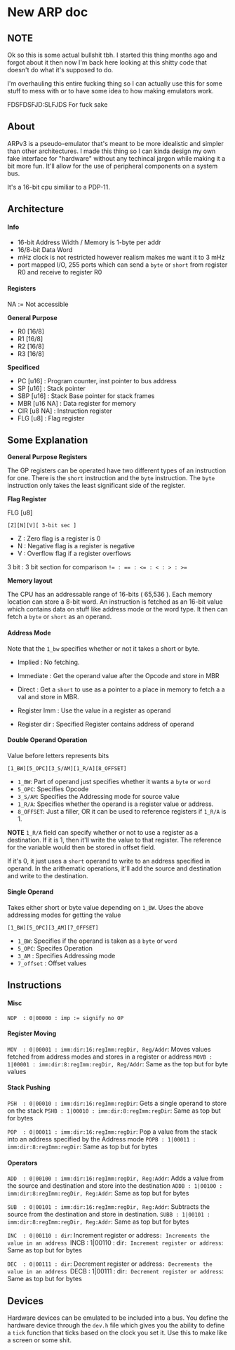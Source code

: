 New ARP doc
===========

NOTE
-----------
Ok so this is some actual bullshit tbh.
I started this thing months ago and forgot about it then now I'm back here looking
at this shitty code that doesn't do what it's supposed to do.

I'm overhauling this entire fucking thing so I can actually use this for some stuff to mess with
or to have some idea to how making emulators work.

FDSFDSFJD:SLFJDS For fuck sake

About
------------
ARPv3 is a pseudo-emulator that's meant to be more idealistic and simpler than other architectures. I made this thing so I can kinda design my own
fake interface for "hardware" without any techincal jargon  while making it a bit more fun. It'll allow for the use of peripheral components on a
system bus.

It's a 16-bit cpu similiar to a PDP-11.

Architecture
------------

#### Info ####
* 16-bit Address Width / Memory is 1-byte per addr
* 16/8-bit Data Word
* mHz clock is not restricted however realism makes me want it to 3 mHz
* port mapped I/O, 255 ports which can send a `byte` or `short` from register R0 and receive to register R0

#### Registers ####

NA := Not accessible

**General Purpose**
* R0 [16/8]
* R1 [16/8]
* R2 [16/8]
* R3 [16/8]

**Specificed**
* PC  [u16]          : Program counter, inst pointer to bus address
* SP  [u16]          : Stack pointer
* SBP [u16]          : Stack Base pointer for stack frames
* MBR [u16 NA]       : Data register for memory
* CIR [u8 NA]        : Instruction register
* FLG [u8]           : Flag register

Some Explanation
-------------------

**General Purpose Registers**

The GP registers can be operated have two different types of an instruction for one. There is the `short` instruction
and the `byte` instruction. The `byte` instruction only takes the least significant side of the register.

**Flag Register**

FLG [u8]

`[Z][N][V][ 3-bit sec ]`

* Z : Zero flag is a register is 0
* N : Negative flag is a register is negative
* V : Overflow flag if a register overflows

3 bit : 3 bit section for comparison
`!= : == : <= : < : > : >=`

**Memory layout**

The CPU has an addressable range of 16-bits ( 65,536 ). Each memory location can store a 8-bit word.
An instruction is fetched as an 16-bit value which contains data on stuff like address mode or the word type.
It then can fetch a `byte` or `short` as an operand.

#### Address Mode ####
Note that the `1_bw` specifies whether or not it takes a short or byte.

* Implied   : No fetching.
* Immediate : Get the operand value after the Opcode and store in MBR
* Direct    : Get a `short` to use as a pointer to a place in memory to fetch a a val and store in MBR.

* Register Imm  : Use the value in a register as operand
* Register dir  : Specified Register contains address of operand

#### Double Operand Operation ####
Value before letters represents bits

`[1_BW][5_OPC][3_S/AM][1_R/A][8_OFFSET]`

* `1_BW`: Part of operand just specifies whether it wants a `byte` or `word`
* `5_OPC`: Specifies Opcode
* `3_S/AM`: Specifies the Addressing mode for source value
* `1_R/A`: Specifies whether the operand is a register value or address.
* `8_OFFSET`: Just a filler, OR it can be used to reference registers if `1_R/A` is 1.

**NOTE**
`1_R/A` field can specify whether or not to use a register as a destination. If it is 1, then it'll
write the value to that register. The reference for the variable would then be stored in offset field.

If it's 0, it just uses a `short` operand to write to an address specified in operand.
In the arithematic operations, it'll add the source and destination and write to the destination.

#### Single Operand ####
Takes either short or byte value depending on `1_BW`. Uses the above addressing modes for getting the value

`[1_BW][5_OPC][3_AM][7_OFFSET]`

* `1_BW`: Specifies if the operand is taken as a `byte` or `word`
* `5_OPC`: Specifes Operation
* `3_AM` : Specifies Addressing mode
* `7_offset` : Offset values

Instructions
------------

#### Misc ####
`NOP  : 0|00000 : imp := signify no OP `

#### Register Moving ####
`MOV  : 0|00001 : imm:dir:16:regImm:regDir, Reg/Addr`: Moves values fetched from address modes and stores in a register or address
`MOVB : 1|00001 : imm:dir:8:regImm:regDir, Reg/Addr`: Same as the top but for byte values

#### Stack Pushing ####
`PSH  : 0|00010 : imm:dir:16:regImm:regDir`: Gets a single operand to store on the stack
`PSHB : 1|00010 : imm:dir:8:regImm:regDir`: Same as top but for bytes

`POP  : 0|00011 : imm:dir:16:regImm:regDir`: Pop a value from the stack into an address specified by the Address mode
`POPB : 1|00011 : imm:dir:8:regImm:regDir`: Same as top but for bytes

#### Operators ####
`ADD  : 0|00100 : imm:dir:16:regImm:regDir, Reg:Addr`: Adds a value from the source and destination and store into the destination
`ADDB : 1|00100 : imm:dir:8:regImm:regDir, Reg:Addr`: Same as top but for bytes

`SUB  : 0|00101 : imm:dir:16:regImm:regDir, Reg:Addr`: Subtracts the source from the destination and store in destination.
`SUBB : 1|00101 : imm:dir:8:regImm:regDir, Reg:Addr`: Same as top but for bytes

`INC  : 0|00110 : dir`: Increment register or address`: Increments the value in an address
`INCB : 1|00110 : dir`: Increment register or address`: Same as top but for bytes

`DEC  : 0|00111 : dir`: Decrement register or address`: Decrements the value in an address
`DECB : 1|00111 : dir`: Decrement register or address`: Same as top but for bytes

Devices
-------------------
Hardware devices can be emulated to be included into a bus. You define the hardware device
through the `dev.h` file which gives you the ability to define a `tick` function that
ticks based on the clock you set it. Use this to make like a screen or some shit.
